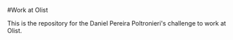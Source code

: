 #Work at Olist

This is the repository for the Daniel Pereira Poltronieri's challenge to work at Olist.
